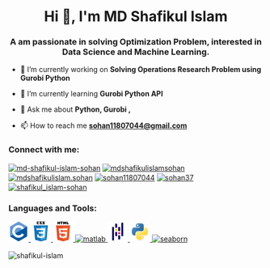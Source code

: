 <h1 align="center">Hi 👋, I'm MD Shafikul Islam</h1>
<h3 align="center">A am passionate in solving Optimization Problem, interested in Data Science and Machine Learning.</h3>

- 🔭 I’m currently working on **Solving Operations Research Problem using Gurobi Python**

- 🌱 I’m currently learning **Gurobi Python API**

- 💬 Ask me about **Python, Gurobi ,**

- 📫 How to reach me **sohan11807044@gmail.com**

<h3 align="left">Connect with me:</h3>
<p align="left">
<a href="https://linkedin.com/in/md-shafikul-islam-sohan" target="blank"><img align="center" src="https://raw.githubusercontent.com/rahuldkjain/github-profile-readme-generator/master/src/images/icons/Social/linked-in-alt.svg" alt="md-shafikul-islam-sohan" height="30" width="40" /></a>
<a href="https://kaggle.com/mdshafikulislamsohan" target="blank"><img align="center" src="https://raw.githubusercontent.com/rahuldkjain/github-profile-readme-generator/master/src/images/icons/Social/kaggle.svg" alt="mdshafikulislamsohan" height="30" width="40" /></a>
<a href="https://fb.com/mdshafikulislam.sohan" target="blank"><img align="center" src="https://raw.githubusercontent.com/rahuldkjain/github-profile-readme-generator/master/src/images/icons/Social/facebook.svg" alt="mdshafikulislam.sohan" height="30" width="40" /></a>
<a href="https://www.hackerrank.com/sohan11807044" target="blank"><img align="center" src="https://raw.githubusercontent.com/rahuldkjain/github-profile-readme-generator/master/src/images/icons/Social/hackerrank.svg" alt="sohan11807044" height="30" width="40" /></a>
<a href="https://codeforces.com/profile/sohan37" target="blank"><img align="center" src="https://raw.githubusercontent.com/rahuldkjain/github-profile-readme-generator/master/src/images/icons/Social/codeforces.svg" alt="sohan37" height="30" width="40" /></a>
<a href="https://www.leetcode.com/shafikul_islam-sohan" target="blank"><img align="center" src="https://raw.githubusercontent.com/rahuldkjain/github-profile-readme-generator/master/src/images/icons/Social/leet-code.svg" alt="shafikul_islam-sohan" height="30" width="40" /></a>
</p>

<h3 align="left">Languages and Tools:</h3>
<p align="left"> <a href="https://www.cprogramming.com/" target="_blank" rel="noreferrer"> <img src="https://raw.githubusercontent.com/devicons/devicon/master/icons/c/c-original.svg" alt="c" width="40" height="40"/> </a> <a href="https://www.w3schools.com/css/" target="_blank" rel="noreferrer"> <img src="https://raw.githubusercontent.com/devicons/devicon/master/icons/css3/css3-original-wordmark.svg" alt="css3" width="40" height="40"/> </a> <a href="https://www.w3.org/html/" target="_blank" rel="noreferrer"> <img src="https://raw.githubusercontent.com/devicons/devicon/master/icons/html5/html5-original-wordmark.svg" alt="html5" width="40" height="40"/> </a> <a href="https://www.mathworks.com/" target="_blank" rel="noreferrer"> <img src="https://upload.wikimedia.org/wikipedia/commons/2/21/Matlab_Logo.png" alt="matlab" width="40" height="40"/> </a> <a href="https://pandas.pydata.org/" target="_blank" rel="noreferrer"> <img src="https://raw.githubusercontent.com/devicons/devicon/2ae2a900d2f041da66e950e4d48052658d850630/icons/pandas/pandas-original.svg" alt="pandas" width="40" height="40"/> </a> <a href="https://www.python.org" target="_blank" rel="noreferrer"> <img src="https://raw.githubusercontent.com/devicons/devicon/master/icons/python/python-original.svg" alt="python" width="40" height="40"/> </a> <a href="https://seaborn.pydata.org/" target="_blank" rel="noreferrer"> <img src="https://seaborn.pydata.org/_images/logo-mark-lightbg.svg" alt="seaborn" width="40" height="40"/> </a> </p>

<p><img align="center" src="https://github-readme-stats.vercel.app/api/top-langs?username=shafikul-islam&show_icons=true&locale=en&layout=compact" alt="shafikul-islam" /></p>





